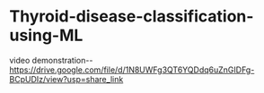 # Thyroid-disease-classification-using-ML
video demonstration--https://drive.google.com/file/d/1N8UWFg3QT6YQDdq6uZnGIDFg-BCpUDIz/view?usp=share_link
